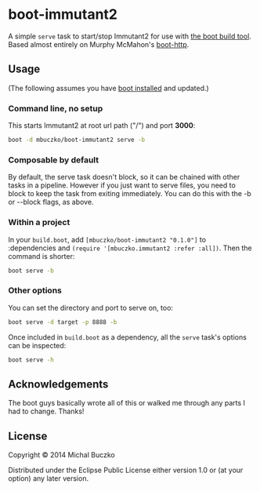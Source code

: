 # boot-immutant2

A simple `serve` task to start/stop Immutant2 for use with [the boot build tool][boot]. Based almost entirely on Murphy McMahon's [boot-http][boot-http].

## Usage

(The following assumes you have [boot installed][installboot] and updated.)

### Command line, no setup

This starts Immutant2 at root url path ("/") and port **3000**:

```bash
boot -d mbuczko/boot-immutant2 serve -b
```

### Composable by default

By default, the serve task doesn't block, so it can be chained with
other tasks in a pipeline. However if you just want to serve files,
you need to block to keep the task from exiting immediately. You can
do this with the -b or --block flags, as above.

### Within a project

In your `build.boot`, add `[mbuczko/boot-immutant2 "0.1.0"]` to :dependencies and
`(require '[mbuczko.immutant2 :refer :all])`. Then the command is shorter:

```bash
boot serve -b
```

### Other options

You can set the directory and port to serve on, too:

```bash
boot serve -d target -p 8888 -b
```

Once included in `build.boot` as a dependency, all the `serve`
task's options can be inspected:

```bash
boot serve -h
```

## Acknowledgements

The boot guys basically wrote all of this or walked me through any parts I had to change. Thanks!

## License

Copyright © 2014 Michal Buczko

Distributed under the Eclipse Public License either version 1.0 or (at
your option) any later version.

[boot]:              https://github.com/boot-clj/boot
[boot-cljs-example]: https://github.com/adzerk/boot-cljs-example
[boot-http]:         https://github.com/pandeiro/boot-http
[installboot]:       https://github.com/boot-clj/boot#install


